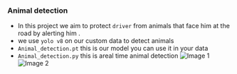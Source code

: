 ### Animal detection 
- In this project we aim to protect `driver` from animals that face him at the road by alerting him .
- we use `yolo v8` on our custom data to detect animals 
- `Animal_detection.pt` this is our model you can use it in your data 
- `Animal_detection.py` this is areal time animal detection
  <img src="image1.jpg" alt="Image 1">
  <img src="image2.jpg" alt="Image 2">